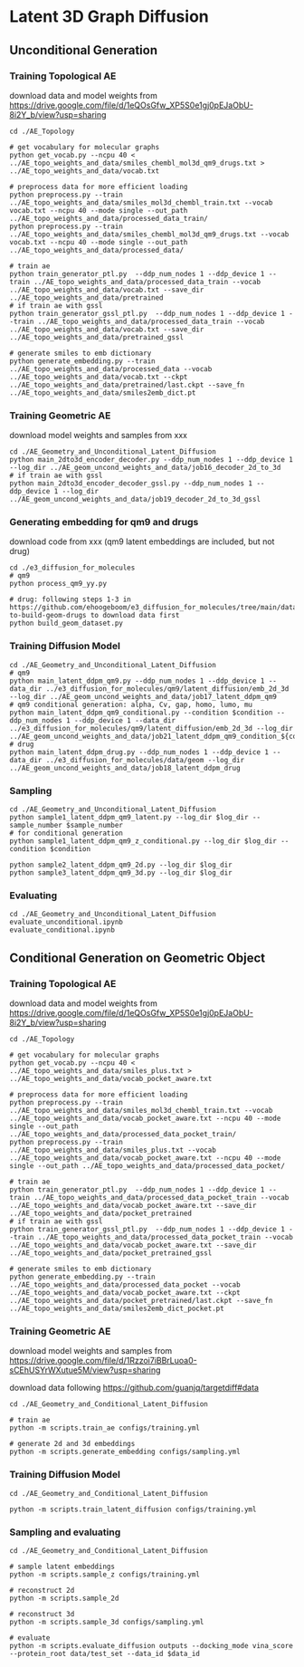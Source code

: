 # Latent 3D Graph Diffusion


## Unconditional Generation

### Training Topological AE
download data and model weights from https://drive.google.com/file/d/1eQOsGfw_XP5S0e1gj0pEJaObU-8i2Y_b/view?usp=sharing
```
cd ./AE_Topology

# get vocabulary for molecular graphs
python get_vocab.py --ncpu 40 < ../AE_topo_weights_and_data/smiles_chembl_mol3d_qm9_drugs.txt > ../AE_topo_weights_and_data/vocab.txt

# preprocess data for more efficient loading
python preprocess.py --train ../AE_topo_weights_and_data/smiles_mol3d_chembl_train.txt --vocab vocab.txt --ncpu 40 --mode single --out_path ../AE_topo_weights_and_data/processed_data_train/
python preprocess.py --train ../AE_topo_weights_and_data/smiles_chembl_mol3d_qm9_drugs.txt --vocab vocab.txt --ncpu 40 --mode single --out_path ../AE_topo_weights_and_data/processed_data/

# train ae
python train_generator_ptl.py  --ddp_num_nodes 1 --ddp_device 1 --train ../AE_topo_weights_and_data/processed_data_train --vocab ../AE_topo_weights_and_data/vocab.txt --save_dir ../AE_topo_weights_and_data/pretrained
# if train ae with gssl
python train_generator_gssl_ptl.py  --ddp_num_nodes 1 --ddp_device 1 --train ../AE_topo_weights_and_data/processed_data_train --vocab ../AE_topo_weights_and_data/vocab.txt --save_dir ../AE_topo_weights_and_data/pretrained_gssl

# generate smiles to emb dictionary
python generate_embedding.py --train ../AE_topo_weights_and_data/processed_data --vocab ../AE_topo_weights_and_data/vocab.txt --ckpt ../AE_topo_weights_and_data/pretrained/last.ckpt --save_fn ../AE_topo_weights_and_data/smiles2emb_dict.pt
```

### Training Geometric AE
download model weights and samples from xxx

```
cd ./AE_Geometry_and_Unconditional_Latent_Diffusion
python main_2dto3d_encoder_decoder.py --ddp_num_nodes 1 --ddp_device 1 --log_dir ../AE_geom_uncond_weights_and_data/job16_decoder_2d_to_3d
# if train ae with gssl
python main_2dto3d_encoder_decoder_gssl.py --ddp_num_nodes 1 --ddp_device 1 --log_dir ../AE_geom_uncond_weights_and_data/job19_decoder_2d_to_3d_gssl
```

### Generating embedding for qm9 and drugs
download code from xxx (qm9 latent embeddings are included, but not drug)
```
cd ./e3_diffusion_for_molecules
# qm9
python process_qm9_yy.py

# drug: following steps 1-3 in https://github.com/ehoogeboom/e3_diffusion_for_molecules/tree/main/data/geom#how-to-build-geom-drugs to download data first
python build_geom_dataset.py
```

### Training Diffusion Model
```
cd ./AE_Geometry_and_Unconditional_Latent_Diffusion
# qm9
python main_latent_ddpm_qm9.py --ddp_num_nodes 1 --ddp_device 1 --data_dir ../e3_diffusion_for_molecules/qm9/latent_diffusion/emb_2d_3d --log_dir ../AE_geom_uncond_weights_and_data/job17_latent_ddpm_qm9
# qm9 conditional generation: alpha, Cv, gap, homo, lumo, mu
python main_latent_ddpm_qm9_conditional.py --condition $condition --ddp_num_nodes 1 --ddp_device 1 --data_dir ../e3_diffusion_for_molecules/qm9/latent_diffusion/emb_2d_3d --log_dir ../AE_geom_uncond_weights_and_data/job21_latent_ddpm_qm9_condition_${condition}
# drug
python main_latent_ddpm_drug.py --ddp_num_nodes 1 --ddp_device 1 --data_dir ../e3_diffusion_for_molecules/data/geom --log_dir ../AE_geom_uncond_weights_and_data/job18_latent_ddpm_drug
```

### Sampling
```
cd ./AE_Geometry_and_Unconditional_Latent_Diffusion
python sample1_latent_ddpm_qm9_latent.py --log_dir $log_dir --sample_number $sample_number
# for conditional generation
python sample1_latent_ddpm_qm9_z_conditional.py --log_dir $log_dir --condition $condition

python sample2_latent_ddpm_qm9_2d.py --log_dir $log_dir
python sample3_latent_ddpm_qm9_3d.py --log_dir $log_dir
```

### Evaluating
```
cd ./AE_Geometry_and_Unconditional_Latent_Diffusion
evaluate_unconditional.ipynb
evaluate_conditional.ipynb
```


## Conditional Generation on Geometric Object

### Training Topological AE
download data and model weights from https://drive.google.com/file/d/1eQOsGfw_XP5S0e1gj0pEJaObU-8i2Y_b/view?usp=sharing
```
cd ./AE_Topology

# get vocabulary for molecular graphs
python get_vocab.py --ncpu 40 < ../AE_topo_weights_and_data/smiles_plus.txt > ../AE_topo_weights_and_data/vocab_pocket_aware.txt

# preprocess data for more efficient loading
python preprocess.py --train ../AE_topo_weights_and_data/smiles_mol3d_chembl_train.txt --vocab ../AE_topo_weights_and_data/vocab_pocket_aware.txt --ncpu 40 --mode single --out_path ../AE_topo_weights_and_data/processed_data_pocket_train/
python preprocess.py --train ../AE_topo_weights_and_data/smiles_plus.txt --vocab ../AE_topo_weights_and_data/vocab_pocket_aware.txt --ncpu 40 --mode single --out_path ../AE_topo_weights_and_data/processed_data_pocket/

# train ae
python train_generator_ptl.py  --ddp_num_nodes 1 --ddp_device 1 --train ../AE_topo_weights_and_data/processed_data_pocket_train --vocab ../AE_topo_weights_and_data/vocab_pocket_aware.txt --save_dir ../AE_topo_weights_and_data/pocket_pretrained
# if train ae with gssl
python train_generator_gssl_ptl.py  --ddp_num_nodes 1 --ddp_device 1 --train ../AE_topo_weights_and_data/processed_data_pocket_train --vocab ../AE_topo_weights_and_data/vocab_pocket_aware.txt --save_dir ../AE_topo_weights_and_data/pocket_pretrained_gssl

# generate smiles to emb dictionary
python generate_embedding.py --train ../AE_topo_weights_and_data/processed_data_pocket --vocab ../AE_topo_weights_and_data/vocab_pocket_aware.txt --ckpt ../AE_topo_weights_and_data/pocket_pretrained/last.ckpt --save_fn ../AE_topo_weights_and_data/smiles2emb_dict_pocket.pt
```

### Training Geometric AE
download model weights and samples from https://drive.google.com/file/d/1Rzzoi7iBBrLuoa0-sCEhUSYrWXutue5M/view?usp=sharing

download data following https://github.com/guanjq/targetdiff#data
```
cd ./AE_Geometry_and_Conditional_Latent_Diffusion

# train ae
python -m scripts.train_ae configs/training.yml

# generate 2d and 3d embeddings
python -m scripts.generate_embedding configs/sampling.yml
```

### Training Diffusion Model
```
cd ./AE_Geometry_and_Conditional_Latent_Diffusion

python -m scripts.train_latent_diffusion configs/training.yml
```

### Sampling and evaluating
```
cd ./AE_Geometry_and_Conditional_Latent_Diffusion

# sample latent embeddings
python -m scripts.sample_z configs/training.yml

# reconstruct 2d
python -m scripts.sample_2d

# reconstruct 3d
python -m scripts.sample_3d configs/sampling.yml

# evaluate
python -m scripts.evaluate_diffusion outputs --docking_mode vina_score --protein_root data/test_set --data_id $data_id
```

